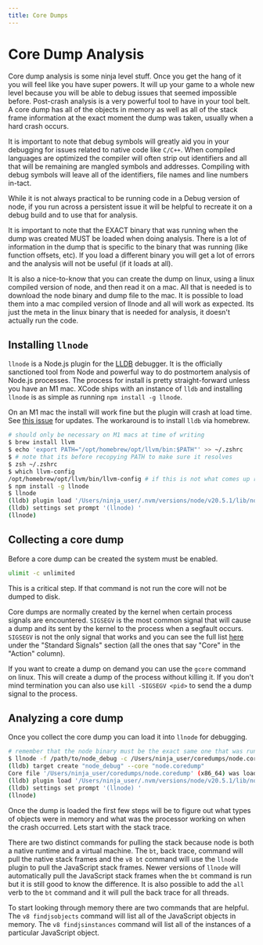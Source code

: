```yaml
---
title: Core Dumps
---
```


# Core Dump Analysis

Core dump analysis is some ninja level stuff. Once you get the hang of it you will feel like you have super powers. It will up your game to a whole new level because you will be able to debug issues that seemed impossible before. Post-crash analysis is a very powerful tool to have in your tool belt. A core dump has all of the objects in memory as well as all of the stack frame information at the exact moment the dump was taken, usually when a hard crash occurs.

It is important to note that debug symbols will greatly aid you in your debugging for issues related to native code like `C/C++`. When compiled languages are optimized the compiler will often strip out identifiers and all that will be remaining are mangled symbols and addresses. Compiling with debug symbols will leave all of the identifiers, file names and line numbers in-tact.

While it is not always practical to be running code in a Debug version of node, if you run across a persistent issue it will be helpful to recreate it on a debug build and to use that for analysis.

It is important to note that the EXACT binary that was running when the dump was created MUST be loaded when doing analysis. There is a lot of information in the dump that is specific to the binary that was running (like function offsets, etc). If you load a different binary you will get a lot of errors and the analysis will not be useful (if it loads at all).

It is also a nice-to-know that you can create the dump on linux, using a linux compiled version of node, and then read it on a mac. All that is needed is to download the node binary and dump file to the mac. It is possible to load them into a mac compiled version of llnode and all will work as expected. Its just the meta in the linux binary that is needed for analysis, it doesn't actually run the code.

## Installing `llnode`

`llnode` is a Node.js plugin for the [LLDB](https://lldb.llvm.org/) debugger. It is the officially sanctioned tool from Node and powerful way to do postmortem analysis of Node.js processes. The process for install is pretty straight-forward unless you have an M1 mac. XCode ships with an instance of `lldb` and installing `llnode` is as simple as running `npm install -g llnode`.

On an M1 mac the install will work fine but the plugin will crash at load time. See [this issue](https://github.com/nodejs/llnode/issues/430#issuecomment-1844628224) for updates. The workaround is to install `lldb` via homebrew.

```sh
# should only be necessary on M1 macs at time of writing
$ brew install llvm
$ echo 'export PATH="/opt/homebrew/opt/llvm/bin:$PATH"' >> ~/.zshrc
$ # note that its before recopying PATH to make sure it resolves
$ zsh ~/.zshrc
$ which llvm-config
/opt/homebrew/opt/llvm/bin/llvm-config # if this is not what comes up restart the shell
$ npm install -g llnode
$ llnode
(lldb) plugin load '/Users/ninja_user/.nvm/versions/node/v20.5.1/lib/node_modules/llnode/llnode.dylib'
(lldb) settings set prompt '(llnode) '
(llnode)
```

## Collecting a core dump

Before a core dump can be created the system must be enabled.

```sh
ulimit -c unlimited
```

This is a critical step. If that command is not run the core will not be dumped to disk.

Core dumps are normally created by the kernel when certain process signals are encountered. `SIGSEGV` is the most common signal that will cause a dump and its sent by the kernel to the process when a segfault occurs. `SIGSEGV` is not the only signal that works and you can see the full list [here](https://man7.org/linux/man-pages/man7/signal.7.html) under the "Standard Signals" section (all the ones that say "Core" in the "Action" column).

If you want to create a dump on demand you can use the `gcore` command on linux. This will create a dump of the process without killing it. If you don't mind termination you can also use `kill -SIGSEGV <pid>` to send the a dump signal to the process.

## Analyzing a core dump

Once you collect the core dump you can load it into `llnode` for debugging.

```sh
# remember that the node binary must be the exact same one that was running when the core was created
$ llnode -f /path/to/node_debug -c /Users/ninja_user/coredumps/node.coredump
(lldb) target create "node_debug" --core "node.coredump"
Core file '/Users/ninja_user/coredumps/node.coredump' (x86_64) was loaded.
(lldb) plugin load '/Users/ninja_user/.nvm/versions/node/v20.5.1/lib/node_modules/llnode/llnode.dylib'
(lldb) settings set prompt '(llnode) '
(llnode)
```

Once the dump is loaded the first few steps will be to figure out what types of objects were in memory and what was the processor working on when the crash occurred. Lets start with the stack trace.

There are two distinct commands for pulling the stack because node is both a native runtime and a virtual machine. The `bt`, back trace, command will pull the native stack frames and the `v8 bt` command will use the `llnode` plugin to pull the JavaScript stack frames. Newer versions of `llnode` will automatically pull the JavaScript stack frames when the `bt` command is run but it is still good to know the difference. It is also possible to add the `all` verb to the `bt` command and it will pull the back trace for all threads.

To start looking through memory there are two commands that are helpful. The `v8 findjsobjects` command will list all of the JavaScript objects in memory. The `v8 findjsinstances` command will list all of the instances of a particular JavaScript object.
